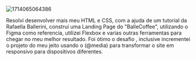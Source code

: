 ![1714065064386](https://github.com/JonaSPyt/ballecoffe/assets/91990996/5a3a73c4-b45d-45d6-b4df-e9b6b36f1e46)

Resolvi desenvolver mais meu HTML e CSS, com a ajuda de um tutorial da Rafaella Ballerini, construí uma Landing Page do "BalleCoffee", utilizando o Figma como referencia, utilizei Flexbox e varias outras ferramentas para chegar no meu melhor resultado. Foi ótimo o desafio , inclusive incrementei o projeto do meu jeito usando o (@media) para transformar o site em responsivo para dispositivos diferentes.
